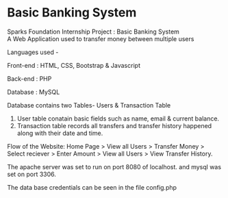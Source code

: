 # Basic Banking System
Sparks Foundation Internship Project : Basic Banking System  
A Web Application used to transfer money between multiple users 


Languages used -


Front-end : HTML, CSS, Bootstrap & Javascript 

Back-end : PHP 

Database : MySQL   

Database contains two Tables- Users & Transaction Table 
1. User table conatain basic fields such as name, email & current balance. 
2. Transaction table records all transfers and transfer history happened along with their date and time.  

Flow of the Website: Home Page > View all Users >  Transfer Money > Select reciever > Enter Amount > View all Users > View Transfer History.

The apache server was set to run on port 8080 of localhost. and mysql was set on port 3306.

The data base credentials can be seen in the file config.php
